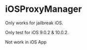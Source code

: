 # iOSProxyManager

Only works for jailbreak iOS.

Only test for iOS 9.0.2 & 10.0.2.

Not work in iOS App
